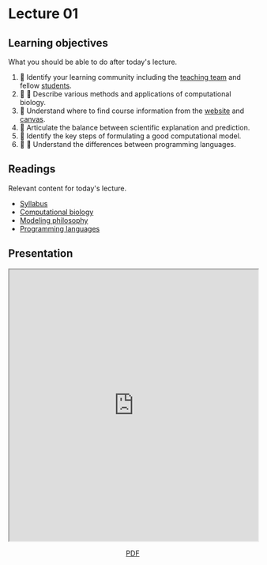 # Lecture 01

## Learning objectives

What you should be able to do after today's lecture.

1.  🤝 Identify your learning community including the [teaching team](/team) and fellow [students](/students).
2.  🧫 🧮 Describe various methods and applications of computational biology.
3.  🤝 Understand where to find course information from the [website](/) and [canvas](https://canvas.pitt.edu/courses/238471).
4.  🧮 Articulate the balance between scientific explanation and prediction.
5.  🧮 Identify the key steps of formulating a good computational model.
6.  🧮 🐍 Understand the differences between programming languages.

## Readings

Relevant content for today's lecture.

-   [Syllabus](../../syllabus/)
-   [Computational biology](/modules/python-ml/comp-bio)
-   [Modeling philosophy](/modules/python-ml/modeling-philosophy)
-   [Programming languages](../../modules/python-ml/programming-langs.md)

## Presentation

<iframe src="https://slides.com/aalexmmaldonado/biosc1540-2024s-l01/embed?style=hidden&byline=hidden&share=hidden" width="100%" height="550" title="biosc1540-2024s-L01" scrolling="no" frameborder="1" webkitallowfullscreen mozallowfullscreen allowfullscreen></iframe>

<p style="text-align: center;">
    <object hspace="50">
        <a href="/files/slides/pdfs/L01.pdf" target="_blank">PDF</a>
    </object>
</p>
